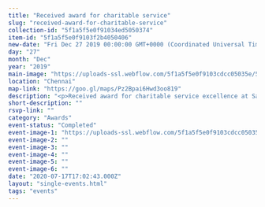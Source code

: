 ```yaml
---
title: "Received award for charitable service"
slug: "received-award-for-charitable-service"
collection-id: "5f1a5f5e0f91034ed5050374"
item-id: "5f1a5f5e0f9103f2b4050406"
new-date: "Fri Dec 27 2019 00:00:00 GMT+0000 (Coordinated Universal Time)"
day: "27"
month: "Dec"
year: "2019"
main-image: "https://uploads-ssl.webflow.com/5f1a5f5e0f9103cdcc05035e/5f1a5f5e0f9103201c050430_80682210_2269515716681909_7407450535437008896_o_2269515713348576.jpg"
location: "Chennai"
map-link: "https://goo.gl/maps/Pz2Bpai6Hwd3oo819"
description: "<p>Received award for charitable service excellence at Savera Hotel from Local Government Cabinet Member, Former Mayor, Honorary Doctorate Councillor Suresh Krishna from Harrow United Kingdom</p>"
short-description: ""
rsvp-link: ""
category: "Awards"
event-status: "Completed"
event-image-1: "https://uploads-ssl.webflow.com/5f1a5f5e0f9103cdcc05035e/5f1a5f5e0f91037286050431_80285355_2269515636681917_8076350979794010112_o_2269515633348584.jpg"
event-image-2: ""
event-image-3: ""
event-image-4: ""
event-image-5: ""
event-image-6: ""
date: "2020-07-17T17:02:43.000Z"
layout: "single-events.html"
tags: "events"
---
```



